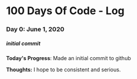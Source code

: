# 100 Days Of Code - Log

### Day 0: June 1, 2020

##### initial commit

**Today's Progress**: Made an initial commit to github

**Thoughts:** I hope to be consistent and serious.
